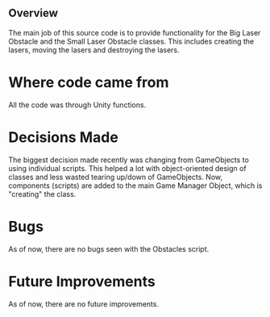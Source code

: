 ## Overview
The main job of this source code is to provide functionality for the Big Laser Obstacle and the Small Laser Obstacle classes. This 
includes creating the lasers, moving the lasers and destroying the lasers. 
 
# Where code came from
All the code was through Unity functions.
 
# Decisions Made
The biggest decision made recently was changing from GameObjects to using individual scripts. This helped a lot with object-oriented design of classes and less wasted tearing up/down of GameObjects. Now, components (scripts) are added to the main Game Manager Object, which is "creating" the class. 
 
# Bugs
As of now, there are no bugs seen with the Obstacles script. 
 
# Future Improvements
As of now, there are no future improvements.
